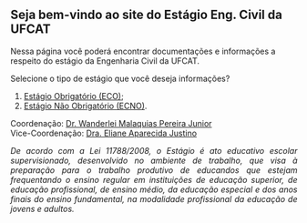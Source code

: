 ## Seja bem-vindo ao site do Estágio Eng. Civil da UFCAT

Nessa página você poderá encontrar documentações e informações a respeito do estágio da Engenharia Civil da UFCAT. 

Selecione o tipo de estágio que você deseja informações?

1. [Estágio Obrigatório (ECO)](https://wmpjrufg.github.io/ESTAGIO-CIVIL-UFCAT/ECO.html);
2. [Estágio Não Obrigatório (ECNO)](https://wmpjrufg.github.io/ESTAGIO-CIVIL-UFCAT/ECNO.html).

Coordenação: [Dr. Wanderlei Malaquias Pereira Junior](http://lattes.cnpq.br/2268506213083114)  
Vice-Coordenação: [Dra. Eliane Aparecida Justino](http://lattes.cnpq.br/6366855147494701)  

<p align="justify"><i>De acordo com a Lei 11788/2008, o Estágio é ato educativo escolar supervisionado, desenvolvido no ambiente de trabalho, que visa à preparação para o trabalho produtivo de educandos que estejam frequentando o ensino regular em instituições de educação superior, de educação profissional, de ensino médio, da educação especial e dos anos finais do ensino fundamental, na modalidade profissional da educação de jovens e adultos.</i></p>
